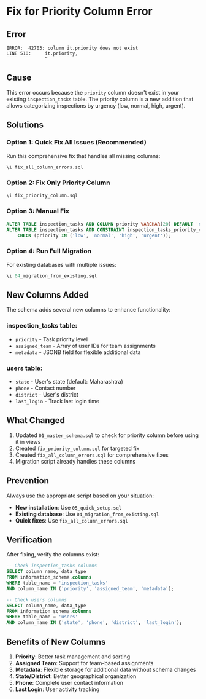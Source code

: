# Fix for Priority Column Error

## Error
```
ERROR:  42703: column it.priority does not exist
LINE 510:     it.priority,
              ^
```

## Cause
This error occurs because the `priority` column doesn't exist in your existing `inspection_tasks` table. The priority column is a new addition that allows categorizing inspections by urgency (low, normal, high, urgent).

## Solutions

### Option 1: Quick Fix All Issues (Recommended)
Run this comprehensive fix that handles all missing columns:
```sql
\i fix_all_column_errors.sql
```

### Option 2: Fix Only Priority Column
```sql
\i fix_priority_column.sql
```

### Option 3: Manual Fix
```sql
ALTER TABLE inspection_tasks ADD COLUMN priority VARCHAR(20) DEFAULT 'normal';
ALTER TABLE inspection_tasks ADD CONSTRAINT inspection_tasks_priority_check 
    CHECK (priority IN ('low', 'normal', 'high', 'urgent'));
```

### Option 4: Run Full Migration
For existing databases with multiple issues:
```sql
\i 04_migration_from_existing.sql
```

## New Columns Added

The schema adds several new columns to enhance functionality:

### inspection_tasks table:
- `priority` - Task priority level
- `assigned_team` - Array of user IDs for team assignments
- `metadata` - JSONB field for flexible additional data

### users table:
- `state` - User's state (default: Maharashtra)
- `phone` - Contact number
- `district` - User's district
- `last_login` - Track last login time

## What Changed

1. Updated `01_master_schema.sql` to check for priority column before using it in views
2. Created `fix_priority_column.sql` for targeted fix
3. Created `fix_all_column_errors.sql` for comprehensive fixes
4. Migration script already handles these columns

## Prevention

Always use the appropriate script based on your situation:
- **New installation**: Use `05_quick_setup.sql`
- **Existing database**: Use `04_migration_from_existing.sql`
- **Quick fixes**: Use `fix_all_column_errors.sql`

## Verification

After fixing, verify the columns exist:
```sql
-- Check inspection_tasks columns
SELECT column_name, data_type 
FROM information_schema.columns 
WHERE table_name = 'inspection_tasks' 
AND column_name IN ('priority', 'assigned_team', 'metadata');

-- Check users columns
SELECT column_name, data_type 
FROM information_schema.columns 
WHERE table_name = 'users' 
AND column_name IN ('state', 'phone', 'district', 'last_login');
```

## Benefits of New Columns

1. **Priority**: Better task management and sorting
2. **Assigned Team**: Support for team-based assignments
3. **Metadata**: Flexible storage for additional data without schema changes
4. **State/District**: Better geographical organization
5. **Phone**: Complete user contact information
6. **Last Login**: User activity tracking
